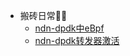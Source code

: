 * 搬砖日常🧑‍💻
  <!-- * [待办](/daily/main.md)
  * [pmir](/daily/pmir.md) -->
  * [ndn-dpdk中eBpf](/daily/bpf.md)
  * [ndn-dpdk转发器激活](/daily/fwd.md)
<!-- * 技术分享🤖
  * [计算机保研文书](/share/talk.md)
  * [电子书](/share/note.md) -->
